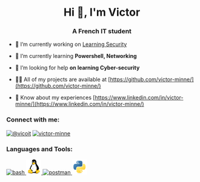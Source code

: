 <h1 align="center">Hi 👋, I'm Victor</h1>
<h3 align="center">A French IT student</h3>

- 🔭 I’m currently working on [Learning Security](https://tryhackme.com/dashboard)

- 🌱 I’m currently learning **Powershell, Networking**

- 🤝 I’m looking for help **on learning Cyber-security**

- 👨‍💻 All of my projects are available at [https://github.com/victor-minne/](https://github.com/victor-minne/)

- 📄 Know about my experiences [https://www.linkedin.com/in/victor-minne/](https://www.linkedin.com/in/victor-minne/)

<h3 align="left">Connect with me:</h3>
<p align="left">
<a href="https://twitter.com/@vicoit" target="blank"><img align="center" src="https://raw.githubusercontent.com/rahuldkjain/github-profile-readme-generator/master/src/images/icons/Social/twitter.svg" alt="@vicoit" height="30" width="40" /></a>
<a href="https://linkedin.com/in/victor-minne" target="blank"><img align="center" src="https://raw.githubusercontent.com/rahuldkjain/github-profile-readme-generator/master/src/images/icons/Social/linked-in-alt.svg" alt="victor-minne" height="30" width="40" /></a>
</p>

<h3 align="left">Languages and Tools:</h3>
<p align="left"> <a href="https://www.gnu.org/software/bash/" target="_blank" rel="noreferrer"> <img src="https://www.vectorlogo.zone/logos/gnu_bash/gnu_bash-icon.svg" alt="bash" width="40" height="40"/> </a> <a href="https://www.linux.org/" target="_blank" rel="noreferrer"> <img src="https://raw.githubusercontent.com/devicons/devicon/master/icons/linux/linux-original.svg" alt="linux" width="40" height="40"/> </a> <a href="https://postman.com" target="_blank" rel="noreferrer"> <img src="https://www.vectorlogo.zone/logos/getpostman/getpostman-icon.svg" alt="postman" width="40" height="40"/> </a> <a href="https://www.python.org" target="_blank" rel="noreferrer"> <img src="https://raw.githubusercontent.com/devicons/devicon/master/icons/python/python-original.svg" alt="python" width="40" height="40"/> </a> </p>

